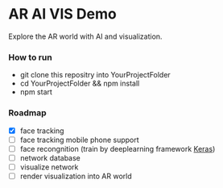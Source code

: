 # AR AI VIS Demo

Explore the AR world with AI and visualization.


### How to run

- git clone this repositry  into YourProjectFolder
- cd YourProjectFolder && npm install
- npm start


### Roadmap

- [x] face tracking
- [ ] face tracking mobile phone support
- [ ] face recongnition (train by deeplearning framework [Keras](https://keras.io/))
- [ ] network database
- [ ] visualize network
- [ ] render visualization into AR world
